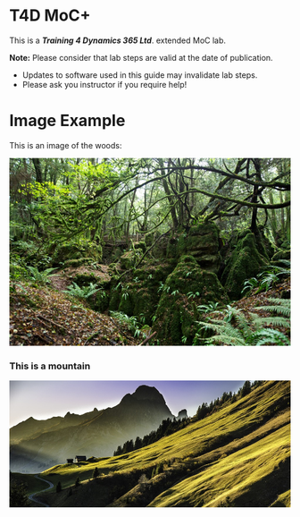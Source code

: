 # T4D MoC+

This is a _**Training 4 Dynamics 365 Ltd**_. extended MoC lab.

__Note:__ Please consider that lab steps are valid at the date of publication. 
* Updates to software used in this guide may invalidate lab steps. 
* Please ask you instructor if you require help!


# Image Example

This is an image of the woods: 

![Image of the Woods](https://raw.githubusercontent.com/JamieElls/MB-210-Dynamics365forSales/jamie-testing/Allfiles/Resources/LAB%5BMB-210%5D_T4D_README/woods.jpg)

### This is a mountain

![Image of mountains](https://raw.githubusercontent.com/JamieElls/MB-210-Dynamics365forSales/jamie-testing/Allfiles/Resources/LAB%5BMB-210%5D_T4D_README/mountain-landscape.jpg)